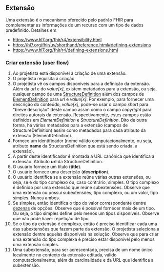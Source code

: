 ## Extensão

Uma extensão é o mecanismo oferecido pelo padrão FHIR
para complementar as informações de um recurso com um tipo de dados predefinido. Detalhes em:

- https://www.hl7.org/fhir/r4/extensibility.html
- https://hl7.org/fhir/uv/shorthand/reference.html#defining-extensions
- https://www.hl7.org/fhir/r4/defining-extensions.html

### Criar extensão (user flow)

1. Ao projetista está disponível a criação de uma extensão.
1. O projetista requisita a criação. 
2. O projetista vê os campos disponíveis para a definição da extensão. Além da _url_ e do _value[x]_, existem metadados para a extensão, ou seja, qualquer campo de uma [StructureDefinition](https://www.hl7.org/fhir/r4/structuredefinition.html) além dos campos de [ElementDefinition](https://www.hl7.org/fhir/r4/elementdefinition.html) para _url_ e _value[x]_. Por exemplo, para fornecer uma descrição do conteúdo, _value[x]_, pode-se usar o campo _short_ para "breve descrição" deste campo assim como o campo _copyright_ para direitos autorais da extensão. Respectivamente, estes campos estão definidos em _ElementDefinition_ e _StructureDefinition_. Dito de outra forma, há vários metadados para a extensão (campos de StructureDefinition) assim como metadados para cada atributo da extensão (ElementDefinition).
3. Fornece um identificador (nome válido computacionalmente, ou seja, atributo **name** da StructureDefinition que está sendo criada, a extensão). 
4. A partir deste identificador é montada a URL canônica que identifica a extensão. Atributo **url** da StructureDetinition.
5. O usuário fornece um título (**title**).
6. O usuário fornece uma descrição (**description**).
7. O usuário identifica se a extensão reúne várias outras extensões, ou seja, se é do tipo complexo ou, caso contrário, simples. O tipo complexo é definido por uma extensão que reúne subextensões. Observe que uma extensão ou possui subextensões, tipo complexo, ou um valor, tipo simples. Nunca ambos.
8. Se simples, então identifica o tipo do valor correspondente dentre [dezenas](https://www.hl7.org/fhir/r4/extensibility.html) de opções. Observe que é possível fornecer mais de um tipo. Ou seja, o tipo simples define pelo menos um tipos disponíveis. Observe que não pode haver repetição de tipo.
9. Se o tipo da extensão é complexo, então é preciso identificar cada uma das subextensões que fazem parte da extensão. O projetista seleciona a extensão dentre aquelas disponíveis na solução. Observe que para criar uma extensão do tipo complexa é preciso estar disponível pelo menos uma extensão simples.
10. Uma subextensão, para ser acrescentada, precisa de um nome único localmente no contexto da extensão editada, válido computacionalmente, além da cardinalidade e da URL que identifica a subextensão.
